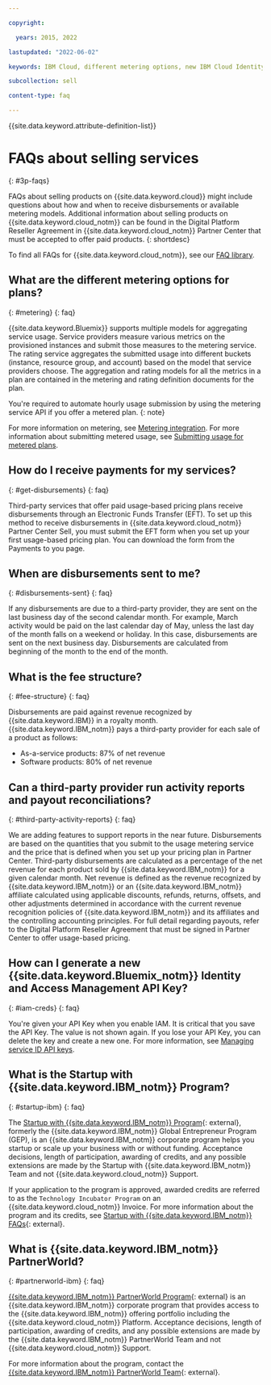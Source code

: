 ```yaml
---

copyright:

  years: 2015, 2022

lastupdated: "2022-06-02"

keywords: IBM Cloud, different metering options, new IBM Cloud Identity, selling products, paid products, payments for third-party products, disbursements, funds

subcollection: sell

content-type: faq

---
```


{{site.data.keyword.attribute-definition-list}}

# FAQs about selling services
{: #3p-faqs}

FAQs about selling products on {{site.data.keyword.cloud}} might include questions about how and when to receive disbursements or available metering models. Additional information about selling products on {{site.data.keyword.cloud_notm}} can be found in the Digital Platform Reseller Agreement in {{site.data.keyword.cloud_notm}} Partner Center that must be accepted to offer paid products.
{: shortdesc}

To find all FAQs for {{site.data.keyword.cloud_notm}}, see our [FAQ library](/docs/faqs).

## What are the different metering options for plans?
{: #metering}
{: faq}

{{site.data.keyword.Bluemix}} supports multiple models for aggregating service usage. Service providers measure various metrics on the provisioned instances and submit those measures to the metering service. The rating service aggregates the submitted usage into different buckets (instance, resource group, and account) based on the model that service providers choose. The aggregation and rating models for all the metrics in a plan are contained in the metering and rating definition documents for the plan.

You're required to automate hourly usage submission by using the metering service API if you offer a metered plan.
{: note}

For more information on metering, see [Metering integration](/docs/sell?topic=sell-meteringintera#meteringintera). For more information about submitting metered usage, see [Submitting usage for metered plans](/docs/sell?topic=sell-submitusage#submitusage).

## How do I receive payments for my services?
{: #get-disbursements}
{: faq}

Third-party services that offer paid usage-based pricing plans receive disbursements through an Electronic Funds Transfer (EFT). To set up this method to receive disbursements in {{site.data.keyword.cloud_notm}} Partner Center Sell, you must submit the EFT form when you set up your first usage-based pricing plan. You can download the form from the Payments to you page.

## When are disbursements sent to me?
{: #disbursements-sent}
{: faq}

If any disbursements are due to a third-party provider, they are sent on the last business day of the second calendar month. For example, March activity would be paid on the last calendar day of May, unless the last day of the month falls on a weekend or holiday. In this case, disbursements are sent on the next business day. Disbursements are calculated from beginning of the month to the end of the month.

## What is the fee structure?
{: #fee-structure}
{: faq}

Disbursements are paid against revenue recognized by {{site.data.keyword.IBM}} in a royalty month. {{site.data.keyword.IBM_notm}} pays a third-party provider for each sale of a product as follows:

* As-a-service products: 87% of net revenue
* Software products: 80% of net revenue

## Can a third-party provider run activity reports and payout reconciliations?
{: #third-party-activity-reports}
{: faq}

We are adding features to support reports in the near future. Disbursements are based on the quantities that you submit to the usage metering service and the price that is defined when you set up your pricing plan in Partner Center. Third-party disbursements are calculated as a percentage of the net revenue for each product sold by {{site.data.keyword.IBM_notm}} for a given calendar month. Net revenue is defined as the revenue recognized by {{site.data.keyword.IBM_notm}} or an {{site.data.keyword.IBM_notm}} affiliate calculated using applicable discounts, refunds, returns, offsets, and other adjustments determined in accordance with the current revenue recognition policies of {{site.data.keyword.IBM_notm}} and its affiliates and the controlling accounting principles. For full detail regarding payouts, refer to the Digital Platform Reseller Agreement that must be signed in Partner Center to offer usage-based pricing.

## How can I generate a new {{site.data.keyword.Bluemix_notm}} Identity and Access Management API Key?
{: #iam-creds}
{: faq}

You're given your API Key when you enable IAM. It is critical that you save the API Key. The value is not shown again. If you lose your API Key, you can delete the key and create a new one. For more information, see [Managing service ID API keys](/docs/account?topic=account-serviceidapikeys). 

## What is the Startup with {{site.data.keyword.IBM_notm}} Program?
{: #startup-ibm}
{: faq}

The [Startup with {{site.data.keyword.IBM_notm}} Program](https://developer.ibm.com/startups/){: external}, formerly the {{site.data.keyword.IBM_notm}} Global Entrepreneur Program (GEP), is an {{site.data.keyword.IBM_notm}} corporate program helps you startup or scale up your business with or without funding. Acceptance decisions, length of participation, awarding of credits, and any possible extensions are made by the Startup with {{site.data.keyword.IBM_notm}} Team and not {{site.data.keyword.cloud_notm}} Support. 

If your application to the program is approved, awarded credits are referred to as the `Technology Incubator Program` on an {{site.data.keyword.cloud_notm}} Invoice. For more information about the program and its credits, see [Startup with {{site.data.keyword.IBM_notm}} FAQs](https://developer.ibm.com/startups/faq){: external}.

## What is {{site.data.keyword.IBM_notm}} PartnerWorld?
{: #partnerworld-ibm}
{: faq}

[{{site.data.keyword.IBM_notm}} PartnerWorld Program](https://www.ibm.com/partnerworld/resources){: external} is an {{site.data.keyword.IBM_notm}} corporate program that provides access to the {{site.data.keyword.IBM_notm}} offering portfolio including the {{site.data.keyword.cloud_notm}} Platform. Acceptance decisions, length of participation, awarding of credits, and any possible extensions are made by the {{site.data.keyword.IBM_notm}} PartnerWorld Team and not {{site.data.keyword.cloud_notm}} Support. 

For more information about the program, contact the [{{site.data.keyword.IBM_notm}} PartnerWorld Team](https://www.ibm.com/partnerworld/resources/support){: external}.

